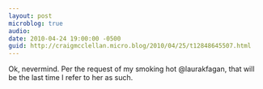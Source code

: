 ```yaml
---
layout: post
microblog: true
audio: 
date: 2010-04-24 19:00:00 -0500
guid: http://craigmcclellan.micro.blog/2010/04/25/t12848645507.html
---
```

Ok, nevermind. Per the request of my smoking hot @laurakfagan, that will be the last time I refer to her as such.
